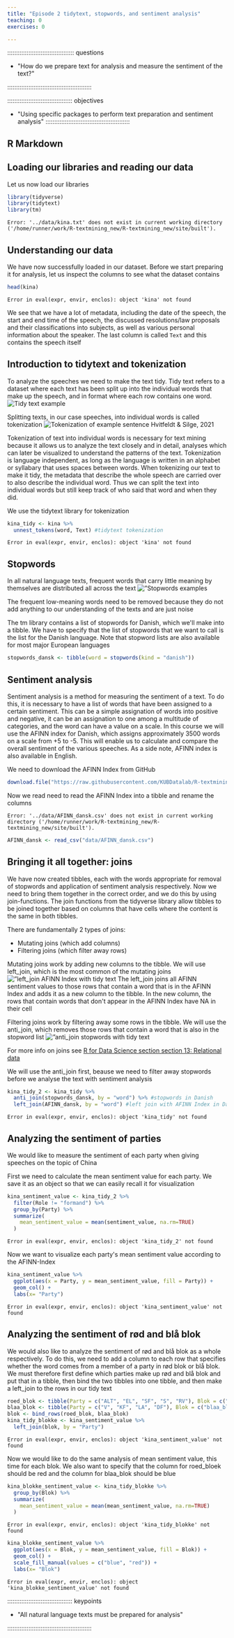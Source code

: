 ```yaml
---
title: "Episode 2 tidytext, stopwords, and sentiment analysis"
teaching: 0
exercises: 0

---
```


:::::::::::::::::::::::::::::::::::::: questions 

- "How do we prepare text for analysis and measure the sentiment of the text?"

::::::::::::::::::::::::::::::::::::::::::::::::

::::::::::::::::::::::::::::::::::::: objectives

- "Using specific packages to perform text preparation and sentiment analysis"
::::::::::::::::::::::::::::::::::::::::::::::::




## R Markdown
## Loading our libraries and reading our data
Let us now load our libraries

```r
library(tidyverse)
library(tidytext)
library(tm)
```



```error
Error: '../data/kina.txt' does not exist in current working directory ('/home/runner/work/R-textmining_new/R-textmining_new/site/built').
```

## Understanding our data

We have now successfully loaded in our dataset. Before we start preparing it for analysis, let us inspect the columns to see what the dataset contains

```r
head(kina)
```

```error
Error in eval(expr, envir, enclos): object 'kina' not found
```

We see that we have a lot of metadata, including the date of the speech, the start and end time of the speech, the discussed resolutions/law proposals and their classifications into subjects, as well as various personal information about the speaker. The last column is called `Text` and this contains the speech itself

## Introduction to tidytext and tokenization

To analyze the speeches we need to make the text tidy. Tidy text refers to a dataset where each text has been split up into the individual words that make up the speech, and in format where each row contains one word. ![Tidy text example](../fig/Tidy_text.png)

Splitting texts, in our case speeches, into individual words is called tokenization ![Tokenization of example sentence](../fig/Tokenization.png)
Hvitfeldt & Silge, 2021

Tokenization of text into individual words is necessary for text mining because it allows us to analyze the text closely and in detail, analyses which can later be visualized to understand the patterns of the text. Tokenization is language independent, as long as the language is written in an alphabet or syllabary that uses spaces between words. When tokenizing our text to make it tidy, the metadata that describe the whole speech are carried over to also describe the individual word. Thus we can split the text into individual words but still keep track of who said that word and when they did.

We use the tidytext library for tokenization



```r
kina_tidy <- kina %>% 
  unnest_tokens(word, Text) #tidytext tokenization
```

```error
Error in eval(expr, envir, enclos): object 'kina' not found
```


## Stopwords
In all natural language texts, frequent words that carry little meaning by themselves are distributed all across the text ![”Stopwords examples](../fig/Stopwords.png)

The frequent low-meaning words need to be removed because they do not add anything to our understanding of the texts and are just noise

The tm library contains a list of stopwords for Danish, which we'll make into a tibble. We have to specify that the list of stopwords that we want to call is the list for the Danish language. Note that stopword lists are also available for most major European languages


```r
stopwords_dansk <- tibble(word = stopwords(kind = "danish"))
```


## Sentiment analysis
Sentiment analysis is a method for measuring the sentiment of a text. To do this, it is necessary to have a list of words that have been assigned to a certain sentiment. This can be a simple assignation of words into positive and negative, it can be an assignation to one among a multitude of categories, and the word can have a value on a scale. In this course we will use the AFINN index for Danish, which assigns approximately 3500 words on a scale from +5 to -5. This will enable us to calculate and compare the overall sentiment of the various speeches. As a side note, AFINN index is also available in English. 

We need to download the AFINN Index from GitHub


```r
download.file("https://raw.githubusercontent.com/KUBDatalab/R-textmining/main/data/AFINN_dansk.csv", "data/AFINN_dansk.csv", mode = "wb")
```

Now we read need to read the AFINN Index into a tibble and rename the columns


```error
Error: '../data/AFINN_dansk.csv' does not exist in current working directory ('/home/runner/work/R-textmining_new/R-textmining_new/site/built').
```



```r
AFINN_dansk <- read_csv("data/AFINN_dansk.csv")
```

## Bringing it all together: joins
We have now created tibbles, each with the words appropriate for removal of stopwords and application of sentiment analysis respectively. Now we need to bring them together in the correct order, and we do this by using join-functions. The join functions from the tidyverse library allow tibbles to be joined together based on columns that have cells where the content is the same in both tibbles.

There are fundamentally 2 types of joins:
* Mutating joins (which add columns)
* Filtering joins (which filter away rows)

Mutating joins work by adding new columns to the tibble. We will use left_join, which is the most common of the mutating joins
![”left_join AFINN Index with tidy text](../fig/Venn_left_join.jpg)
The left_join joins all AFINN sentiment values to those rows that contain a word that is in the AFINN Index and adds it as a new column to the tibble. In the new column, the rows that contain words that don't appear in the AFINN Index have NA in their cell

Filtering joins work by filtering away some rows in the tibble. We will use the anti_join, which removes those rows that contain a word that is also in the stopword list
![”anti_join stopwords with tidy text](../fig/Venn_anti_join.jpg)

For more info on joins see [R for Data Science section section 13: Relational data](https://r4ds.had.co.nz/relational-data.html)

We will use the anti_join first, beause we need to filter away stopwords before we analyse the text with sentiment analysis


```r
kina_tidy_2 <- kina_tidy %>% 
  anti_join(stopwords_dansk, by = "word") %>% #stopwords in Danish
  left_join(AFINN_dansk, by = "word") #left join with AFINN Index in Danish
```

```error
Error in eval(expr, envir, enclos): object 'kina_tidy' not found
```

## Analyzing the sentiment of parties
We would like to measure the sentiment of each party when giving speeches on the topic of China

First we need to calculate the mean sentiment value for each party. We save it as an object so that we can easily recall it for visualization


```r
kina_sentiment_value <- kina_tidy_2 %>% 
  filter(Role != "formand") %>% 
  group_by(Party) %>% 
  summarize(
    mean_sentiment_value = mean(sentiment_value, na.rm=TRUE)
  )
```

```error
Error in eval(expr, envir, enclos): object 'kina_tidy_2' not found
```

Now we want to visualize each party's mean sentiment value according to the AFINN-Index


```r
kina_sentiment_value %>% 
  ggplot(aes(x = Party, y = mean_sentiment_value, fill = Party)) + 
  geom_col() +
  labs(x= "Party")
```

```error
Error in eval(expr, envir, enclos): object 'kina_sentiment_value' not found
```

## Analyzing the sentiment of rød and blå blok
We would also like to analyze the sentiment of rød and blå blok as a whole respectively. To do this, we need to add a column to each row that specifies whether the word comes from a member of a party in rød blok or blå blok. We must therefore first define which parties make up rød and blå blok and put that in a tibble, then bind the two tibbles into one tibble, and then make a left_join to the rows in our tidy text


```r
roed_blok <- tibble(Party = c("ALT", "EL", "SF", "S", "RV"), Blok = c("roed_blok"))
blaa_blok <- tibble(Party = c("V", "KF", "LA", "DF"), Blok = c("blaa_blok"))
blok <- bind_rows(roed_blok, blaa_blok)
kina_tidy_blokke <- kina_sentiment_value %>% 
  left_join(blok, by = "Party")
```

```error
Error in eval(expr, envir, enclos): object 'kina_sentiment_value' not found
```

Now we would like to do the same analysis of mean sentiment value, this time for each blok. We also want to specify that the column for roed_bloek should be red and the column for blaa_blok should be blue


```r
kina_blokke_sentiment_value <- kina_tidy_blokke %>% 
  group_by(Blok) %>% 
  summarize(
    mean_sentiment_value = mean(mean_sentiment_value, na.rm=TRUE)
  )
```

```error
Error in eval(expr, envir, enclos): object 'kina_tidy_blokke' not found
```



```r
kina_blokke_sentiment_value %>% 
  ggplot(aes(x = Blok, y = mean_sentiment_value, fill = Blok)) + 
  geom_col() +
  scale_fill_manual(values = c("blue", "red")) +
  labs(x= "Blok")
```

```error
Error in eval(expr, envir, enclos): object 'kina_blokke_sentiment_value' not found
```

::::::::::::::::::::::::::::::::::::: keypoints 

- "All natural language texts must be prepared for analysis"

::::::::::::::::::::::::::::::::::::::::::::::::
